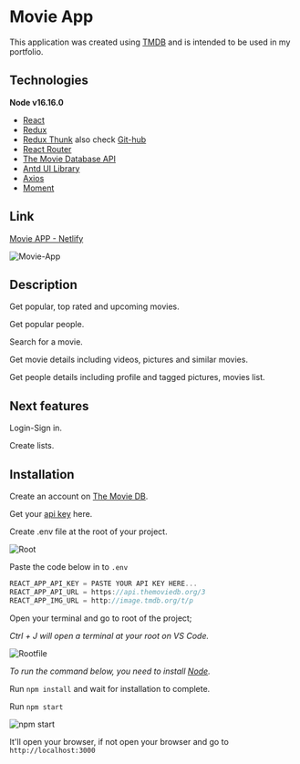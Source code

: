 # Movie App 

This application was created using [TMDB](https://www.themoviedb.org/) and is intended to be used in my portfolio.

## Technologies

**Node v16.16.0**

- [React](https://reactjs.org/docs/getting-started.html)
- [Redux](https://redux.js.org/introduction/getting-started)
- [Redux Thunk](https://redux.js.org/usage/writing-logic-thunks) also check [Git-hub](https://github.com/reduxjs/redux-thunk)
- [React Router](https://reactrouter.com/en/main)
- [The Movie Database API](https://developers.themoviedb.org/3)
- [Antd UI Library](https://ant.design/docs/react/introduce)
- [Axios](https://axios-http.com/docs/intro)
- [Moment](https://momentjs.com/)

## Link

[Movie APP - Netlify](https://amazing-blini-607967.netlify.app/)

![Movie-App](https://user-images.githubusercontent.com/93818025/201641233-27b051ff-f8e8-42c0-a3d6-f42a963cb8c9.png)

## Description

Get popular, top rated and upcoming movies.

Get popular people.

Search for a movie.

Get movie details including videos, pictures and similar movies.

Get people details including profile and tagged pictures, movies list.

## Next features

Login-Sign in.

Create lists.

## Installation

Create an account on [The Movie DB](https://www.themoviedb.org/).

Get your [api key](https://www.themoviedb.org/settings/api) here.

Create .env file at the root of your project.

![Root](https://user-images.githubusercontent.com/93818025/201634225-b9e4a0db-a823-4bff-9a68-325625a01c12.jpg)

Paste the code below in to `.env`
```js
REACT_APP_API_KEY = PASTE YOUR API KEY HERE...
REACT_APP_API_URL = https://api.themoviedb.org/3
REACT_APP_IMG_URL = http://image.tmdb.org/t/p
```

Open your terminal and go to root of the project;

*Ctrl + J will open a terminal at your root on VS Code.*

![Rootfile](https://user-images.githubusercontent.com/93818025/201635629-f28b33d8-7a61-428f-a5fc-16143ca9602a.png)

*To run the command below, you need to install [Node](https://nodejs.org/en/).*

Run `npm install` and wait for installation to complete.

Run `npm start`

![npm start](https://user-images.githubusercontent.com/93818025/201637474-62581e6a-ff3d-4413-9f8a-d2aac78b8316.jpg)

It'll open your browser, if not open your browser and go to `http://localhost:3000`
